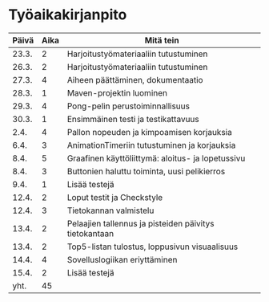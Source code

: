 # Työaikakirjanpito

Päivä | Aika | Mitä tein
------------ | ------------- | -------------
23.3. | 2 | Harjoitustyömateriaaliin tutustuminen
26.3. | 2 | Harjoitustyömateriaaliin tutustuminen
27.3. | 4 | Aiheen päättäminen, dokumentaatio
28.3. | 1 | Maven-projektin luominen
29.3. | 4 | Pong-pelin perustoiminnallisuus
30.3. | 1 | Ensimmäinen testi ja testikattavuus
2.4. | 4 | Pallon nopeuden ja kimpoamisen korjauksia
6.4. | 3 | AnimationTimeriin tutustuminen ja korjauksia
8.4. | 5 | Graafinen käyttöliittymä: aloitus- ja lopetussivu
8.4. | 3 | Buttonien haluttu toiminta, uusi pelikierros
9.4. | 1 | Lisää testejä
12.4. | 2 | Loput testit ja Checkstyle
12.4. | 3 | Tietokannan valmistelu
13.4. | 2 | Pelaajien tallennus ja pisteiden päivitys tietokantaan
13.4. | 2 | Top5-listan tulostus, loppusivun visuaalisuus
14.4. | 4 | Sovelluslogiikan eriyttäminen
15.4. | 2 | Lisää testejä
yht. | 45 | 
